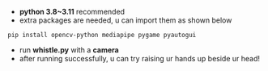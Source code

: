 - **python 3.8~3.11** recommended 
- extra packages are needed, u can import them as shown below
```
pip install opencv-python mediapipe pygame pyautogui
```
- run **whistle.py** with a **camera**
- after running successfully, u can try raising ur hands up beside ur head!
